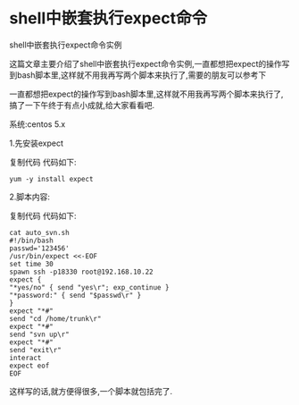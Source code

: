# shell中嵌套执行expect命令


shell中嵌套执行expect命令实例

这篇文章主要介绍了shell中嵌套执行expect命令实例,一直都想把expect的操作写到bash脚本里,这样就不用我再写两个脚本来执行了,需要的朋友可以参考下

一直都想把expect的操作写到bash脚本里,这样就不用我再写两个脚本来执行了,搞了一下午终于有点小成就,给大家看看吧.

系统:centos 5.x

1.先安装expect

复制代码 代码如下:

	yum -y install expect

2.脚本内容:

复制代码 代码如下:

```
cat auto_svn.sh
#!/bin/bash
passwd='123456'
/usr/bin/expect <<-EOF
set time 30
spawn ssh -p18330 root@192.168.10.22
expect {
"*yes/no" { send "yes\r"; exp_continue }
"*password:" { send "$passwd\r" }
}
expect "*#"
send "cd /home/trunk\r"
expect "*#"
send "svn up\r"
expect "*#"
send "exit\r"
interact
expect eof
EOF
```

这样写的话,就方便得很多,一个脚本就包括完了.

<!--
create time: 2018-02-02 17:15:14
Author: Alfred

This file is created by Marboo<http://marboo.io> template file $MARBOO_HOME/.media/starts/default.md
本文件由 Marboo<http://marboo.io> 模板文件 $MARBOO_HOME/.media/starts/default.md 创建
-->

